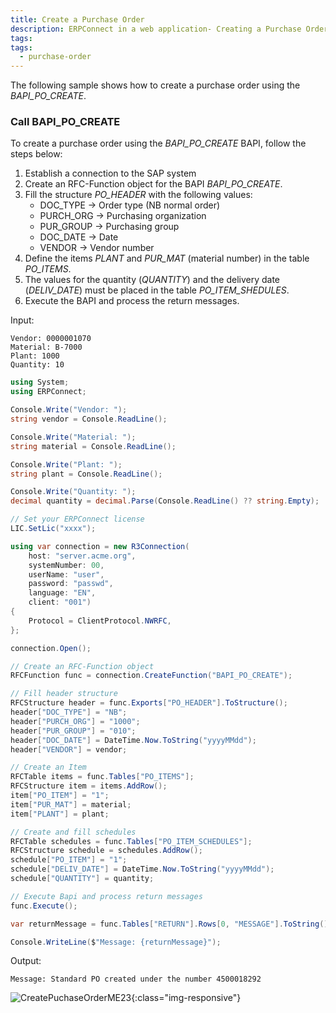 ```yaml
---
title: Create a Purchase Order
description: ERPConnect in a web application- Creating a Purchase Order via BAPI
tags:
tags:
  - purchase-order
---
```



The following sample shows how to create a purchase order using the *BAPI_PO_CREATE*.


### Call BAPI_PO_CREATE

To create a purchase order using the *BAPI_PO_CREATE* BAPI, follow the steps below:

1. Establish a connection to the SAP system 
2. Create an RFC-Function object for the BAPI *BAPI_PO_CREATE*.
3. Fill the structure *PO_HEADER* with the following values: 
	- DOC_TYPE -> Order type (NB normal order)
	- PURCH_ORG -> Purchasing organization
	- PUR_GROUP -> Purchasing group
	- DOC_DATE -> Date 
	- VENDOR -> Vendor number
4. Define the items *PLANT* and *PUR_MAT* (material number) in the table *PO_ITEMS*. <br>
5. The values for the quantity (*QUANTITY*) and the delivery date (*DELIV_DATE*) must be placed in the table *PO_ITEM_SHEDULES*.
6. Execute the BAPI and process the return messages.

Input:
```
Vendor: 0000001070
Material: B-7000
Plant: 1000
Quantity: 10
```

```csharp linenums="1" title="BAPI_PO_CREATE"
using System;
using ERPConnect;

Console.Write("Vendor: ");
string vendor = Console.ReadLine();

Console.Write("Material: ");
string material = Console.ReadLine();

Console.Write("Plant: ");
string plant = Console.ReadLine();

Console.Write("Quantity: ");
decimal quantity = decimal.Parse(Console.ReadLine() ?? string.Empty);

// Set your ERPConnect license
LIC.SetLic("xxxx");

using var connection = new R3Connection(
    host: "server.acme.org",
    systemNumber: 00,
    userName: "user",
    password: "passwd",
    language: "EN",
    client: "001")
{
    Protocol = ClientProtocol.NWRFC,
};

connection.Open();

// Create an RFC-Function object
RFCFunction func = connection.CreateFunction("BAPI_PO_CREATE");

// Fill header structure
RFCStructure header = func.Exports["PO_HEADER"].ToStructure();
header["DOC_TYPE"] = "NB";
header["PURCH_ORG"] = "1000";
header["PUR_GROUP"] = "010";
header["DOC_DATE"] = DateTime.Now.ToString("yyyyMMdd");
header["VENDOR"] = vendor;

// Create an Item
RFCTable items = func.Tables["PO_ITEMS"];
RFCStructure item = items.AddRow();
item["PO_ITEM"] = "1";
item["PUR_MAT"] = material;
item["PLANT"] = plant;

// Create and fill schedules
RFCTable schedules = func.Tables["PO_ITEM_SCHEDULES"];
RFCStructure schedule = schedules.AddRow();
schedule["PO_ITEM"] = "1";
schedule["DELIV_DATE"] = DateTime.Now.ToString("yyyyMMdd");
schedule["QUANTITY"] = quantity;

// Execute Bapi and process return messages
func.Execute();

var returnMessage = func.Tables["RETURN"].Rows[0, "MESSAGE"].ToString();

Console.WriteLine($"Message: {returnMessage}");
```

Output:

```
Message: Standard PO created under the number 4500018292
```

![CreatePuchaseOrderME23]( site:assets/images/erpconnect/samples/CreatePuchaseOrderME23.jpg){:class="img-responsive"}
